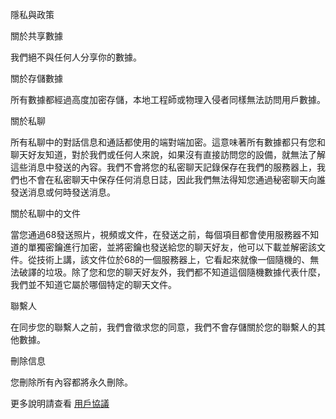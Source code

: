 隱私與政策

關於共享數據

我們絕不與任何人分享你的數據。

關於存儲數據

所有數據都經過高度加密存儲，本地工程師或物理入侵者同樣無法訪問用戶數據。

關於私聊

所有私聊中的對話信息和通話都使用的端對端加密。這意味著所有數據都只有您和聊天好友知道，對於我們或任何人來說，如果沒有直接訪問您的設備，就無法了解這些消息中發送的內容。我們不會將您的私密聊天記錄保存在我們的服務器上，我們也不會在私密聊天中保存任何消息日誌，因此我們無法得知您通過秘密聊天向誰發送消息或何時發送消息。


關於私聊中的文件

當您通過68發送照片，視頻或文件，在發送之前，每個項目都會使用服務器不知道的單獨密鑰進行加密，並將密鑰也發送給您的聊天好友，他可以下載並解密該文件。從技術上講，該文件位於68的一個服務器上，它看起來就像一個隨機的、無法破譯的垃圾。除了您和您​​的聊天好友外，我們都不知道這個隨機數據代表什麼，我們並不知道它屬於哪個特定的聊天文件。


聯繫人

在同步您的聯繫人之前，我們會徵求您的同意，我們不會存儲關於您的聯繫人的其他數據。

刪除信息

您刪除所有內容都將永久刪除。

更多說明請查看 [用戶協議](https://68tt.co/cn/agreement.html)